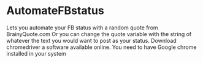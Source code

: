 # AutomateFBstatus
Lets you automate your FB status with a random quote from BrainyQuote.com
Or you can change the quote variable with the string of whatever the text you would want to post as your status.
Download chromedriver a software available online.
You need to have Google chrome installed in your system
